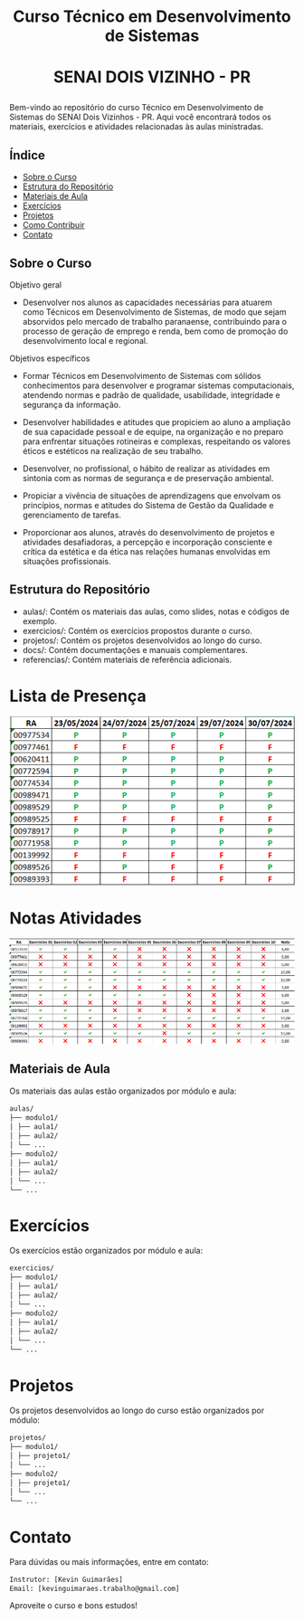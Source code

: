 # <p align="center"> Curso Técnico em Desenvolvimento de Sistemas</p> 
# <p align="center">SENAI DOIS VIZINHO - PR</p>

Bem-vindo ao repositório do curso Técnico em Desenvolvimento de Sistemas do SENAI Dois Vizinhos - PR. Aqui você encontrará todos os materiais, exercícios e atividades relacionadas às aulas ministradas.

## Índice

- [Sobre o Curso](#sobre-o-curso)
- [Estrutura do Repositório](#estrutura-do-repositório)
- [Materiais de Aula](#materiais-de-aula)
- [Exercícios](#exercícios)
- [Projetos](#projetos)
- [Como Contribuir](#como-contribuir)
- [Contato](#contato)

## Sobre o Curso

Objetivo geral

- Desenvolver nos alunos as capacidades necessárias para atuarem como Técnicos em Desenvolvimento de Sistemas, de modo que sejam absorvidos pelo mercado de trabalho paranaense, contribuindo para o processo de geração de emprego e renda, bem como de promoção do desenvolvimento local e regional.

Objetivos específicos

- Formar Técnicos em Desenvolvimento de Sistemas com sólidos conhecimentos para desenvolver e programar sistemas computacionais, atendendo normas e padrão de qualidade, usabilidade, integridade e segurança da informação.

- Desenvolver habilidades e atitudes que propiciem ao aluno a ampliação de sua capacidade pessoal e de equipe, na organização e no preparo para enfrentar situações rotineiras e complexas, respeitando os valores éticos e estéticos na realização de seu trabalho.

- Desenvolver, no profissional, o hábito de realizar as atividades em sintonia com as normas de segurança e de preservação ambiental.

- Propiciar a vivência de situações de aprendizagens que envolvam os princípios, normas e atitudes do Sistema de Gestão da Qualidade e gerenciamento de tarefas.

- Proporcionar aos alunos, através do desenvolvimento de projetos e atividades desafiadoras, a percepção e incorporação consciente e crítica da estética e da ética nas relações humanas envolvidas em situações profissionais.

## Estrutura do Repositório

- aulas/: Contém os materiais das aulas, como slides, notas e códigos de exemplo.
- exercicios/: Contém os exercícios propostos durante o curso.
- projetos/: Contém os projetos desenvolvidos ao longo do curso.
- docs/: Contém documentações e manuais complementares.
- referencias/: Contém materiais de referência adicionais.

# Lista de Presença

![Lista de Presença](imagens/lista_presenca.png)

# Notas Atividades

![Notas Atividade JS](imagens/NotasAtividadeJS.png)

## Materiais de Aula

Os materiais das aulas estão organizados por módulo e aula:

```
aulas/
├── modulo1/
│ ├── aula1/
│ ├── aula2/
│ └── ...
├── modulo2/
│ ├── aula1/
│ ├── aula2/
│ └── ...
└── ...
```

# Exercícios

Os exercícios estão organizados por módulo e aula:

```
exercicios/
├── modulo1/
│ ├── aula1/
│ ├── aula2/
│ └── ...
├── modulo2/
│ ├── aula1/
│ ├── aula2/
│ └── ...
└── ...
```

# Projetos

Os projetos desenvolvidos ao longo do curso estão organizados por módulo:

```
projetos/
├── modulo1/
│ ├── projeto1/
│ └── ...
├── modulo2/
│ ├── projeto1/
│ └── ...
└── ...
```

# Contato

Para dúvidas ou mais informações, entre em contato:

    Instrutor: [Kevin Guimarães]
    Email: [kevinguimaraes.trabalho@gmail.com]

Aproveite o curso e bons estudos!